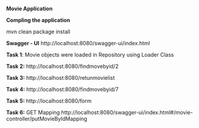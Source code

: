 **Movie Application**

**Compling the application**

mvn clean package install


**Swagger - UI**
http://localhost:8080/swagger-ui/index.html


**Task 1**: Movie objects were loaded in Repository using Loader Class

**Task 2:** http://localhost:8080/findmovebyid/2

**Task 3:** http://localhost:8080/retunmovielist

**Task 4:** http://localhost:8080/findmovebyid/7

**Task 5:** http://localhost:8080/form

**Task 6:** GET Mapping http://localhost:8080/swagger-ui/index.html#/movie-controller/putMovieByIdMapping


